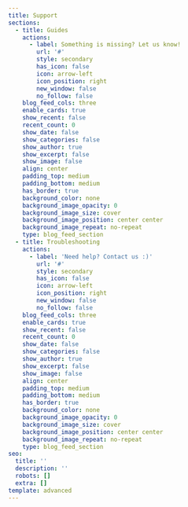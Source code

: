 ```yaml
---
title: Support
sections:
  - title: Guides
    actions:
      - label: Something is missing? Let us know!
        url: '#'
        style: secondary
        has_icon: false
        icon: arrow-left
        icon_position: right
        new_window: false
        no_follow: false
    blog_feed_cols: three
    enable_cards: true
    show_recent: false
    recent_count: 0
    show_date: false
    show_categories: false
    show_author: true
    show_excerpt: false
    show_image: false
    align: center
    padding_top: medium
    padding_bottom: medium
    has_border: true
    background_color: none
    background_image_opacity: 0
    background_image_size: cover
    background_image_position: center center
    background_image_repeat: no-repeat
    type: blog_feed_section
  - title: Troubleshooting
    actions:
      - label: 'Need help? Contact us :)'
        url: '#'
        style: secondary
        has_icon: false
        icon: arrow-left
        icon_position: right
        new_window: false
        no_follow: false
    blog_feed_cols: three
    enable_cards: true
    show_recent: false
    recent_count: 0
    show_date: false
    show_categories: false
    show_author: true
    show_excerpt: false
    show_image: false
    align: center
    padding_top: medium
    padding_bottom: medium
    has_border: true
    background_color: none
    background_image_opacity: 0
    background_image_size: cover
    background_image_position: center center
    background_image_repeat: no-repeat
    type: blog_feed_section
seo:
  title: ''
  description: ''
  robots: []
  extra: []
template: advanced
---
```

